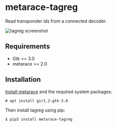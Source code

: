# metarace-tagreg

Read transponder ids from a connected
decoder.

![tagreg screenshot](screenshot.png "tagreg")

## Requirements

   - Gtk >= 3.0
   - metarace >= 2.0


## Installation

[Install metarace](https://github.com/ndf-zz/metarace#installation)
and the required system packages:

	# apt install gir1.2-gtk-3.0

Then install tagreg using pip:

	$ pip3 install metarace-tagreg
